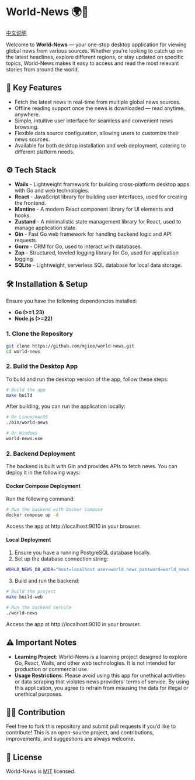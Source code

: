 # World-News 🌍📰

[中文说明](./README.zh-CN.md)

Welcome to **World-News** — your one-stop desktop application for viewing global news from various sources. Whether you're looking to catch up on the latest headlines, explore different regions, or stay updated on specific topics, World-News makes it easy to access and read the most relevant stories from around the world.

## 🚀 Key Features

- Fetch the latest news in real-time from multiple global news sources.
- Offline reading support once the news is downloaded — read anytime, anywhere.
- Simple, intuitive user interface for seamless and convenient news browsing.
- Flexible data source configuration, allowing users to customize their news sources.
- Available for both desktop installation and web deployment, catering to different platform needs.

## ⚙️ Tech Stack

- **Wails** - Lightweight framework for building cross-platform desktop apps with Go and web technologies.
- **React** - JavaScript library for building user interfaces, used for creating the frontend.
- **Mantine** - A modern React component library for UI elements and hooks.
- **Zustand** - A minimalistic state management library for React, used to manage application state.
- **Gin** - Fast Go web framework for handling backend logic and API requests.
- **Gorm** - ORM for Go, used to interact with databases.
- **Zap** - Structured, leveled logging library for Go, used for application logging.
- **SQLite** - Lightweight, serverless SQL database for local data storage.

## 🛠️ Installation & Setup

Ensure you have the following dependencies installed:

- **Go (>=1.23)**
- **Node.js (>=22)**

### 1. Clone the Repository

```bash
git clone https://github.com/mjiee/world-news.git
cd world-news
```

### 2. Build the Desktop App

To build and run the desktop version of the app, follow these steps:

```bash
# Build the app
make build
```

After building, you can run the application locally:

```bash
# On Linux/macOS
./bin/world-news

# On Windows
world-news.exe
```

### 2. Backend Deployment

The backend is built with Gin and provides APIs to fetch news. You can deploy it in the following ways:

#### Docker Compose Deployment

Run the following command:

```bash
# Run the backend with Docker Compose
docker compose up -d
```

Access the app at http://localhost:9010 in your browser.

#### Local Deployment

1. Ensure you have a running PostgreSQL database locally.
2. Set up the database connection string:

```bash
WORLD_NEWS_DB_ADDR="host=localhost user=world_news password=world_news dbname=world_news port=5432 sslmode=disable TimeZone=Asia/Shanghai"
```

3. Build and run the backend:

```bash
# Build the project
make build-web

# Run the backend service
./world-news
```

Access the app at http://localhost:9010 in your browser.

## ⚠️ Important Notes

- **Learning Project**: World-News is a learning project designed to explore Go, React, Wails, and other web technologies. It is not intended for production or commercial use.
- **Usage Restrictions**: Please avoid using this app for unethical activities or data scraping that violates news providers' terms of service. By using this application, you agree to refrain from misusing the data for illegal or unethical purposes.

## 🙋‍♂️ Contribution

Feel free to fork this repository and submit pull requests if you’d like to contribute! This is an open-source project, and contributions, improvements, and suggestions are always welcome.

## 📄 License

World-News is [MIT](LICENSE) licensed.
